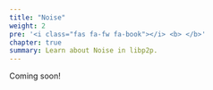 ```yaml
---
title: "Noise"
weight: 2
pre: '<i class="fas fa-fw fa-book"></i> <b> </b>'
chapter: true
summary: Learn about Noise in libp2p.
---
```


<!-- ADD NOTICE -->
Coming soon!

